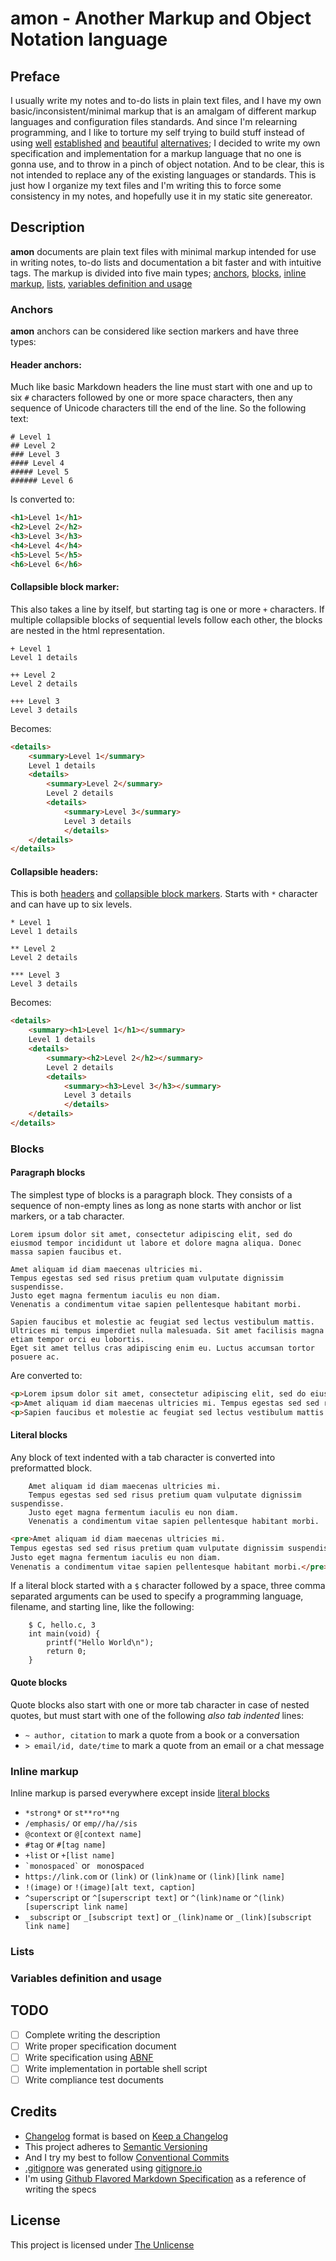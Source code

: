 # amon - Another Markup and Object Notation language

## Preface
I usually write my notes and to-do lists in plain text files, and I have my own basic/inconsistent/minimal markup that is an amalgam of different markup languages and configuration files standards. And since I'm relearning programming, and I like to torture my self trying to build stuff instead of using [well](https://asciidoc.org/) [established](https://daringfireball.net/projects/markdown/) [and](https://orgmode.org/) [beautiful](https://docutils.sourceforge.io/rst.html) [alternatives](https://todotxt.org/); I decided to write my own specification and implementation for a markup language that no one is gonna use, and to throw in a pinch of object notation. And to be clear, this is not intended to replace any of the existing languages or standards. This is just how I organize my text files and I'm writing this to force some consistency in my notes, and hopefully use it in my static site genereator.

## Description
**amon** documents are plain text files with minimal markup intended for use in writing notes, to-do lists and documentation a bit faster and with intuitive tags. The markup is divided into five main types; [anchors](#anchors), [blocks](#blocks), [inline markup](#inline-markup), [lists](#lists), [variables definition and usage](#variables-definition-and-usage)

### Anchors
**amon** anchors can be considered like section markers and have three types:

#### Header anchors:
Much like basic Markdown headers the line must start with one and up to six `#` characters followed by one or more space characters, then any sequence of Unicode characters till the end of the line. So the following text:

```
# Level 1
## Level 2
### Level 3
#### Level 4
##### Level 5
###### Level 6
```

Is converted to:

```html
<h1>Level 1</h1>
<h2>Level 2</h2>
<h3>Level 3</h3>
<h4>Level 4</h4>
<h5>Level 5</h5>
<h6>Level 6</h6>
```

#### Collapsible block marker:
This also takes a line by itself, but starting tag is one or more `+` characters. If multiple collapsible blocks of sequential levels follow each other, the blocks are nested in the html representation.

```
+ Level 1
Level 1 details

++ Level 2
Level 2 details

+++ Level 3
Level 3 details
```

Becomes:

```html
<details>
    <summary>Level 1</summary>
    Level 1 details
    <details>
        <summary>Level 2</summary>
        Level 2 details
        <details>
            <summary>Level 3</summary>
            Level 3 details
            </details>
    </details>
</details>
```

#### Collapsible headers:
This is both [headers](#header-anchors) and [collapsible block markers](#Collapsible-block-marker). Starts with `*` character and can have up to six levels.


```
* Level 1
Level 1 details

** Level 2
Level 2 details

*** Level 3
Level 3 details
```

Becomes:

```html
<details>
    <summary><h1>Level 1</h1></summary>
    Level 1 details
    <details>
        <summary><h2>Level 2</h2></summary>
        Level 2 details
        <details>
            <summary><h3>Level 3</h3></summary>
            Level 3 details
            </details>
    </details>
</details>
```

### Blocks

#### Paragraph blocks
The simplest type of blocks is a paragraph block. They consists of a sequence of non-empty lines as long as none starts with anchor or list markers, or a tab character.

```
Lorem ipsum dolor sit amet, consectetur adipiscing elit, sed do eiusmod tempor incididunt ut labore et dolore magna aliqua. Donec massa sapien faucibus et.

Amet aliquam id diam maecenas ultricies mi.
Tempus egestas sed sed risus pretium quam vulputate dignissim suspendisse.
Justo eget magna fermentum iaculis eu non diam.
Venenatis a condimentum vitae sapien pellentesque habitant morbi.

Sapien faucibus et molestie ac feugiat sed lectus vestibulum mattis. Ultrices mi tempus imperdiet nulla malesuada. Sit amet facilisis magna etiam tempor orci eu lobortis.
Eget sit amet tellus cras adipiscing enim eu. Luctus accumsan tortor posuere ac.
```

Are converted to:

```html
<p>Lorem ipsum dolor sit amet, consectetur adipiscing elit, sed do eiusmod tempor incididunt ut labore et dolore magna aliqua. Donec massa sapien faucibus et.</p>
<p>Amet aliquam id diam maecenas ultricies mi. Tempus egestas sed sed risus pretium quam vulputate dignissim suspendisse. Justo eget magna fermentum iaculis eu non diam. Venenatis a condimentum vitae sapien pellentesque habitant morbi.</p>
<p>Sapien faucibus et molestie ac feugiat sed lectus vestibulum mattis. Ultrices mi tempus imperdiet nulla malesuada. Sit amet facilisis magna etiam tempor orci eu lobortis. Eget sit amet tellus cras adipiscing enim eu. Luctus accumsan tortor posuere ac.</p>
```

#### Literal blocks
Any block of text indented with a tab character is converted into preformatted block.

```
	Amet aliquam id diam maecenas ultricies mi.
	Tempus egestas sed sed risus pretium quam vulputate dignissim suspendisse.
	Justo eget magna fermentum iaculis eu non diam.
	Venenatis a condimentum vitae sapien pellentesque habitant morbi.
```

```html
<pre>Amet aliquam id diam maecenas ultricies mi.
Tempus egestas sed sed risus pretium quam vulputate dignissim suspendisse.
Justo eget magna fermentum iaculis eu non diam.
Venenatis a condimentum vitae sapien pellentesque habitant morbi.</pre>
```

If a literal block started with a `$` character followed by a space, three comma separated arguments can be used to specify a programming language, filename, and starting line, like the following:

```
	$ C, hello.c, 3
	int main(void) {
	    printf("Hello World\n");
	    return 0;
	}
```

#### Quote blocks
Quote blocks also start with one or more tab character in case of nested quotes, but must start with one of the following *also tab indented* lines:
- `~ author, citation` to mark a quote from a book or a conversation
- `> email/id, date/time` to mark a quote from an email or a chat message

### Inline markup
Inline markup is parsed everywhere except inside [literal blocks](#literal-blocks)
- `*strong*` or `st**ro**ng`
- `/emphasis/` or `emp//ha//sis`
- `@context` or `@[context name]`
- `#tag` or `#[tag name]`
- `+list` or `+[list name]`
- `` `monospaced` `` or `` mon``ospa``ced ``
- `https://link.com` or `(link)` or `(link)name` or `(link)[link name]`
- `!(image)` or `!(image)[alt text, caption]`
- `^superscript` or `^[superscript text]` or `^(link)name` or `^(link)[superscript link name]`
- `_subscript` or `_[subscript text]` or `_(link)name` or `_(link)[subscript link name]`

### Lists

### Variables definition and usage

## TODO
- [ ] Complete writing the description
- [ ] Write proper specification document
- [ ] Write specification using [ABNF](https://www.rfc-editor.org/rfc/rfc5234.html)
- [ ] Write implementation in portable shell script
- [ ] Write compliance test documents

## Credits
- [Changelog](./CHANGELOG.md) format is based on [Keep a Changelog](https://keepachangelog.com/en/1.0.0/)
- This project adheres to [Semantic Versioning](https://semver.org/spec/v2.0.0.html)
- And I try my best to follow [Conventional Commits](https://www.conventionalcommits.org/en/v1.0.0/)
- [.gitignore](./.gitignore) was generated using [gitignore.io](https://www.toptal.com/developers/gitignore)
- I'm using [Github Flavored Markdown Specification](https://github.github.com/gfm/) as a reference of writing the specs

## License
This project is licensed under [The Unlicense](./LICENSE)
